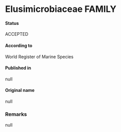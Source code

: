 Elusimicrobiaceae FAMILY
=======

#### Status
ACCEPTED

#### According to
World Register of Marine Species

#### Published in
null

#### Original name
null

### Remarks
null